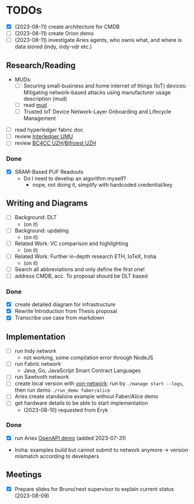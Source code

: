 # TODOs

- [x] (2023-08-11) create architecture for CMDB
- [ ] (2023-08-11) create Orion demo
- [ ] (2023-08-11) investigate Aries agents, who owns what, and where is data stored (indy, indy-vdr etc.)

## Research/Reading

- MUDs:
  - [ ] Securing small-business and home internet of things (IoT) devices: Mitigating network-based
        attacks using manufacturer usage description (mud)
  - [ ] read [mud](https://resources.infosecinstitute.com/topic/how-to-mitigate-iot-attacks-using-manufacturer-usage-description-mud/)
  - [ ] Trusted IoT Device Network-Layer Onboarding and Lifecycle Management
- [ ] read hyperledger fabric doc
- [ ] review [Interledger UMU](https://www.researchgate.net/publication/342255539_An_Interledger_Blockchain_Platform_for_Cross-Border_Management_of_Cybersecurity_Information)
- [ ] review [BC4CC UZH]()/[Bifroest UZH](https://gitlab.ifi.uzh.ch/scheid/bifrost)

### Done

- [x] SRAM-Based PUF Readouts
  - Do I need to develop an algorithm myself?
    - nope, not doing it, simplify with hardcoded credential/key

## Writing and Diagrams

- [ ] Background: DLT
  - (on it)
- [ ] Background: updating
  - (on it)
- [ ] Related Work: VC comparison and highlighting
  - (on it)
- [ ] Related Work: Further in-depth research ETH, IoTeX, Iroha
  - (on it)
- [ ] Search all abbreviations and only define the first one!
- [ ] address CMDB, acc. To proposal should be DLT based

### Done

- [x] create detailed diagram for infrastructure
- [x] Rewrite Introduction from Thesis proposal
- [x] Transcribe use case from markdown

## Implementation

- [ ] run Indy network
  - not working, some compilation error through NodeJS
- [ ] run Fabric network
  - Java, Go, JavaScript Smart Contract Languages
- [ ] run Sawtooth network
- [ ] create local version with [von-network](https://github.com/bcgov/von-network):
      run by `./manage start --logs`, then run demo `./run_demo faber/alice`
- [ ] Aries create standalone example without Faber/Alice demo
- [ ] get hardware details to be able to start implementation
  - (2023-08-10) requested from Eryk

### Done

- [x] run Aries [OpenAPI demo](https://github.com/hyperledger/aries-cloudagent-python/blob/main/demo/AriesOpenAPIDemo.md) (added 2023-07-31)

- Iroha: examples build but cannot submit to network anymore -> version mismatch according to developers

## Meetings

- [x] Prepare slides for Bruno/next supervisor to explain current status (2023-08-09)

